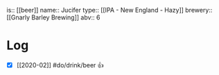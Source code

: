 is:: [[beer]]
name:: Jucifer
type:: [[IPA - New England - Hazy]]
brewery:: [[Gnarly Barley Brewing]]
abv:: 6

# Log
- [x] [[2020-02]] #do/drink/beer 👍
